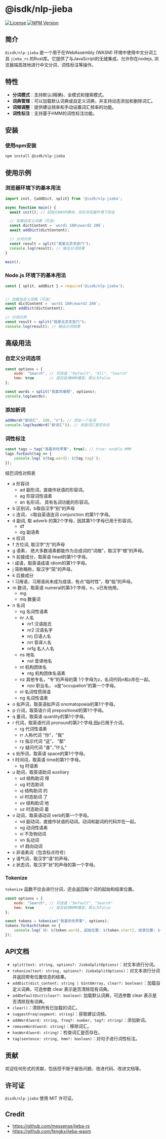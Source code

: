 # @isdk/nlp-jieba

[![License](https://img.shields.io/badge/license-MIT-blue.svg)](LICENSE)
[![NPM Version](https://img.shields.io/npm/v/@isdk/nlp-jieba)](https://www.npmjs.com/package/@isdk/nlp-jieba)

## 简介

`@isdk/nlp-jieba` 是一个用于在WebAssembly (WASM) 环境中使用中文分词工具 `jieba_rs` 的Rust库。它提供了与JavaScript的无缝集成，允许你在nodejs, 浏览器端高效地进行中文分词、词性标注等操作。

## 特性

- **分词模式**：支持默认(精确)、全模式和搜索模式。
- **词典管理**：可以加载默认词典或自定义词典，并支持动态添加和删除词汇。
- **词频调整**：提供建议频率和手动设置词汇频率的功能。
- **词性标注**：支持基于HMM的词性标注功能。

## 安装

### 使用npm安装

```bash
npm install @isdk/nlp-jieba
```

## 使用示例

### 浏览器环境下的基本用法

```js
import init, {addDict, split} from '@isdk/nlp-jieba';

async function main() {
  await init(); // 初始化WASM模块，仅在浏览器环境下存在

  // 加载自定义词典（可选）
  const dictContent = `word1 100\nword2 200`;
  await addDict(dictContent);

  // 分词示例
  const result = split("我爱北京天安门");
  console.log(result); // 输出分词结果
}

main();
```

### Node.js 环境下的基本用法

```js
const { split, addDict } = require('@isdk/nlp-jieba');


// 加载自定义词典（可选）
const dictContent = `word1 100\nword2 200`;
await addDict(dictContent);

// 分词示例
const result = split("我爱北京天安门");
console.log(result); // 输出分词结果
```

## 高级用法

### 自定义分词选项

```js
const options = {
    mode: "Search", // 可选值："Default", "All", "Search"
    hmm: true       // 是否启用HMM模型，默认为false
};

const words = split("我喜欢编程", options);
console.log(words);
```

### 添加新词

```js
addWord("新词汇", 100, "n"); // 添加一个名词
console.log(hasWord("新词汇")); // 检查词汇是否存在
```

### 词性标注

```js
const tags = tag("我喜欢吃苹果", true); // true: enable HMM
tags.forEach(tag => {
    console.log(`${tag.word}: ${tag.tag}`);
});
```

结巴词性对照表

- a 形容词
  - ad 副形词，直接作状语的形容词。
  - ag 形容词性语素
  - an 名形词， 具有名词功能的形容词。
- b 区别词，b取自汉字“别”的声母
- c 连词， c取自英语连词 conjunction 的第1个字母。
- d 副词, 取 adverb 的第2个字母，因其第1个字母已用于形容词。
  - df
  - dg 副语素
- e 叹词
- f 方位词, 取汉字“方”的声母
- g 语素， 绝大多数语素都能作为合成词的“词根”，取汉字“根”的声母。
- h 前接成分，取英语 head的第1个字母。
- i 成语，取英语成语 idiom的第1个字母。
- j 简称略称，取汉字“简”的声母。
- k 后接成分
- l 习用语，习用语尚未成为成语，有点“临时性”，取“临”的声母。
- m 数词，取英语 numeral的第3个字母，n，u已有他用。
  - mg
  - mq 数量词
- n 名词
  - ng 名词性语素
  - nr 人名
    - nr1 汉语姓氏
    - nr2 汉语名字
    - nrj 日语人名
    - nrt 音译人名
    - nrfg 名人人名
  - ns 地名
    - nst 音译地名
  - nt 机构团体名
    - ntg 机构团体名语素
  - nz 其他专名，“专”的声母的第 1个字母为z，名词代码n和z并在一起。
    - nzo 职业名， o是“occupation”的第一个字母。
  - nl 名词性惯用语
  - ng 名词性语素
- o 拟声词，取英语拟声词 onomatopoeia的第1个字母。
- p 介词，取英语介词 prepositional的第1个字母。
- q 量词，取英语 quantity的第1个字母。
- r 代词，取英语代词 pronoun的第2个字母,因p已用于介词。
  - rg 代词性语素
  - rr 人称代词 "你"，"我"
  - rz 指示代词 “这”， “那”
  - ry 疑问代词 “谁”，”什么“
- s 处所词，取英语 space的第1个字母。
- t 时间词，取英语 time的第1个字母。
  - tg 时语素
- u 助词，取英语助词 auxiliary
  - ud 结构助词 得
  - ug 时态助词
  - uj 结构助词 的
  - ul 时态助词 了
  - uv 结构助词 地
  - uz 时态助词 着
- v 动词，取英语动词 verb的第一个字母。
  - vd 副动词，直接作状语的动词。动词和副词的代码并在一起。
  - vg 动词性语素
  - vi 不及物动词
  - vn 名动词
  - vf 趋向动词
- x 非语素词（包含标点符号）
- y 语气词，取汉字“语”的声母。
- z 状态词，取汉字“状”的声母的第一个字母。

### Tokenize

`tokenize` 函数不仅会进行分词，还会返回每个词的起始和结束位置。

```js
const options = {
    mode: "Search", // 可选值："Default", "Search"
    hmm: true       // 是否启用HMM模型，默认为false
};

const tokens = tokenize("我喜欢吃苹果", options);
tokens.forEach(token => {
    console.log(`词: ${token.word}, 起始位置: ${token.start}, 结束位置: ${token.end}`);
});
```

## API文档

* `split(text: string, options?: JiebaSplitOptions)`：对文本进行分词。
* `tokenize(text: string, options?: JiebaSplitOptions)`：对文本进行分词并返回带有位置信息的结果。
* `addDict(dict_content: string | Uint8Array, clear?: boolean)`：加载自定义词典，可选参数 clear 表示是否清除现有词典。
* `addDefaultDict(clear?: boolean)`: 加载默认词典，可选参数 clear 表示是否清除现有词典。
* `clear()`：清除所有已加载的词汇。
* `suggestFreq(segment: string)`：获取建议词频。
* `addWord(word: string, freq?: number, tag?: string)`：添加新词。
* `removeWord(word: string)`：移除词汇。
* `hasWord(word: string)`：检查词汇是否存在。
* `tag(sentence: string, hmm?: boolean)`：对句子进行词性标注。

## 贡献

欢迎任何形式的贡献，包括但不限于报告问题、改进代码、改进文档等。

## 许可证

`@isdk/nlp-jieba` 使用 MIT 许可证。

## Credit

* https://github.com/messense/jieba-rs
* https://github.com/fengkx/jieba-wasm
